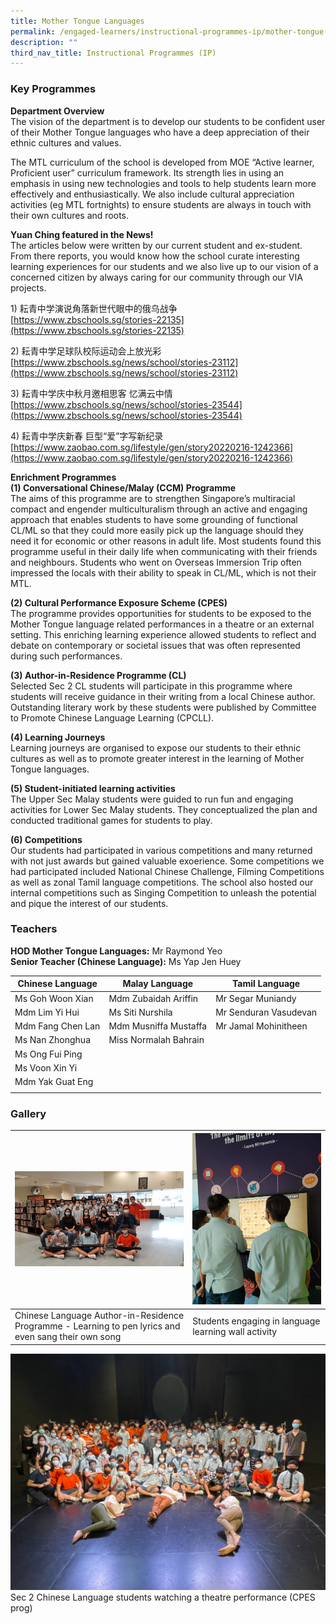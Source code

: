 ```yaml
---
title: Mother Tongue Languages
permalink: /engaged-learners/instructional-programmes-ip/mother-tongue-languages/
description: ""
third_nav_title: Instructional Programmes (IP)
---
```

### Key Programmes

**Department Overview** <br>
The vision of the department is to develop our students to be confident user of their Mother Tongue languages who have a deep appreciation of their ethnic cultures and values.

The MTL curriculum of the school is developed from MOE “Active learner, Proficient user” curriculum framework. Its strength lies in using an emphasis in using new technologies and tools to help students learn more effectively and enthusiastically. We also include cultural appreciation activities (eg MTL fortnights) to ensure students are always in touch with their own cultures and roots.

**Yuan Ching featured in the News!** <br>
The articles below were written by our current student and ex-student. From there reports, you would know how the school curate interesting learning experiences for our students and we also live up to our vision of a concerned citizen by always caring for our community through our VIA projects.

1\) 耘青中学演说角落新世代眼中的俄乌战争 <br>
[https://www.zbschools.sg/stories-22135](https://www.zbschools.sg/stories-22135)

2\) 耘青中学足球队校际运动会上放光彩 <br>
[https://www.zbschools.sg/news/school/stories-23112](https://www.zbschools.sg/news/school/stories-23112)

3\) 耘青中学庆中秋月邀相思客 忆满云中情 <br>
[https://www.zbschools.sg/news/school/stories-23544](https://www.zbschools.sg/news/school/stories-23544)

4\) 耘青中学庆新春 巨型“爱”字写新纪录 <br>
[https://www.zaobao.com.sg/lifestyle/gen/story20220216-1242366](https://www.zaobao.com.sg/lifestyle/gen/story20220216-1242366)

**Enrichment Programmes** <br>
**(1) Conversational Chinese/Malay (CCM) Programme** <br>
The aims of this programme are to strengthen Singapore’s multiracial compact and engender multiculturalism through an active and engaging approach that enables students to have some grounding of functional CL/ML so that they could more easily pick up the language should they need it for economic or other reasons in adult life. Most students found this programme useful in their daily life when communicating with their friends and neighbours. Students who went on Overseas Immersion Trip often impressed the locals with their ability to speak in CL/ML, which is not their MTL.

**(2) Cultural Performance Exposure Scheme (CPES)** <br>
The programme provides opportunities for students to be exposed to the Mother Tongue language related performances in a theatre or an external setting. This enriching learning experience allowed students to reflect and debate on contemporary or societal issues that was often represented during such performances.

**(3) Author-in-Residence Programme (CL)** <br> 
Selected Sec 2 CL students will participate in this programme where students will receive guidance in their writing from a local Chinese author. Outstanding literary work by these students were published by Committee to Promote Chinese Language Learning (CPCLL).

**(4) Learning Journeys** <br>
Learning journeys are organised to expose our students to their ethnic cultures as well as to promote greater interest in the learning of Mother Tongue languages.

**(5) Student-initiated learning activities** <br>
The Upper Sec Malay students were guided to run fun and engaging activities for Lower Sec Malay students. They conceptualized the plan and conducted traditional games for students to play.

**(6) Competitions** <br>
Our students had participated in various competitions and many returned with not just awards but gained valuable exoerience. Some competitions we had participated included National Chinese Challenge, Filming Competitions as well as zonal Tamil language competitions. The school also hosted our internal competitions such as Singing Competition to unleash the potential and pique the interest of our students.

### Teachers

**HOD Mother Tongue Languages:** Mr Raymond Yeo <br>
**Senior Teacher (Chinese Language):** Ms Yap Jen Huey

| Chinese Language | Malay Language | Tamil Language |
|---|---|---|
| Ms Goh Woon Xian | Mdm Zubaidah Ariffin | Mr Segar Muniandy |
| Mdm Lim Yi Hui | Ms Siti Nurshila | Mr Senduran Vasudevan |
| Mdm Fang Chen Lan | Mdm Musniffa Mustaffa | Mr Jamal Mohinitheen |
| Ms Nan Zhonghua | Miss Normalah Bahrain |  |
| Ms Ong Fui Ping |  |  |
| Ms Voon Xin Yi |  |  |
| Mdm Yak Guat Eng |  |  |
| | | |

### Gallery



![CL programme](/images/Chinese%20Language%20Author-in-Residence%20Programme.jpeg) | ![wall activity](/images/Students%20engaging%20in%20language%20learning%20wall%20activity.jpeg) | 
| -------- | -------- | 
| Chinese Language Author-in-Residence Programme - Learning to pen lyrics and even sang their own song    | Students engaging in language learning wall activity     |

![CPES](/images/CPES%20prog.jpeg) 
Sec 2 Chinese Language students watching a theatre performance (CPES prog)